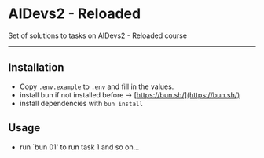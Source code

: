 # AIDevs2 - Reloaded

Set of solutions to tasks on AIDevs2 - Reloaded course

---

## Installation

- Copy `.env.example` to `.env` and fill in the values.
- install bun if not installed before -> [https://bun.sh/](https://bun.sh/)
- install dependencies with `bun install`

## Usage

- run `bun 01' to run task 1 and so on...


